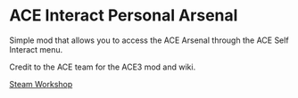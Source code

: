 # ACE Interact Personal Arsenal

Simple mod that allows you to access the ACE Arsenal through the ACE Self Interact menu.

Credit to the ACE team for the ACE3 mod and wiki.

[Steam Workshop](https://steamcommunity.com/sharedfiles/filedetails/?id=2584176214)
